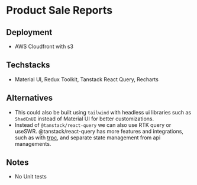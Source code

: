 # Product Sale Reports

## Deployment

- AWS Cloudfront with s3

## Techstacks

- Material UI, Redux Toolkit, Tanstack React Query, Recharts

## Alternatives

- This could also be built using `tailwind` with headless ui libraries such as `ShadCnUI` instead of Material UI for better customizations.
- Instead of `@tanstack/react-query` we can also use RTK query or useSWR. @tanstack/react-query has more features and integrations, such as with [trpc](https://trpc.io/), and separate state management from api managements.

## Notes

- No Unit tests
